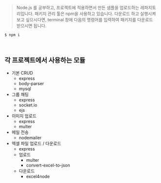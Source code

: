 > Node.js 를 공부하고, 프로젝트에 적용하면서 만든 샘플을 업로드하는 레파지토리입니다.
패키지 관리 툴은 npm을 사용하고 있습니다. 다운로드 하고 실행시켜보고 싶으시다면, terminal 창에 다음의 명령어를 입력하여 패키지를 다운로드 받으시면 됩니다.
```
$ npm i
```
<br>

## 각 프로젝트에서 사용하는 모듈
- 기본 CRUD
  - express
  - body-parser
  - mysql
- 그룹 채팅
  - express
  - socket.io
  - ejs
- 이미지 업로드
  - express
  - multer
- 메일 전송
  - nodemailer
- 엑셀 파일 업로드 / 다운로드
  - express
  - 업로드
    - multer
    - convert-excel-to-json
  - 다운로드
    - excel4node
